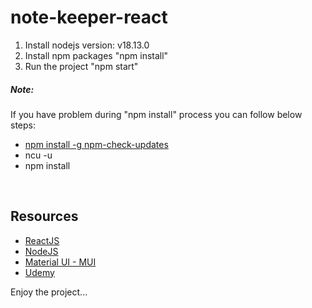 # note-keeper-react

<ol>
  <li>Install nodejs version: v18.13.0</li>
</li>
  <li>Install npm packages "npm install"</li>
  <li>Run the project "npm start"</li>
</ol>

##### Note: 
If you have problem during "npm install" process you can follow below steps:

- [npm install -g npm-check-updates](https://www.npmjs.com/package/npm-check-updates/v/3.0.12)
- ncu -u
- npm install
<br>

## Resources
- [ReactJS](https://reactjs.org/)
- [NodeJS](https://nodejs.org/)
- [Material UI - MUI](https://mui.com/)
- [Udemy](https://www.udemy.com/course/the-complete-web-development-bootcamp/)



Enjoy the project...
